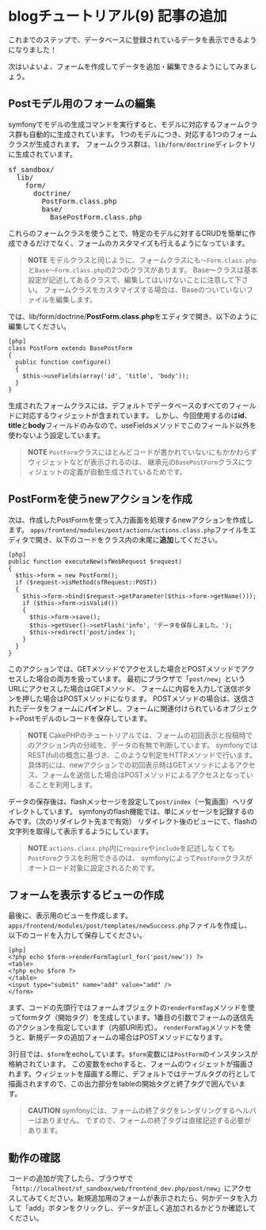 blogチュートリアル(9) 記事の追加
================================

これまでのステップで、データベースに登録されているデータを表示できるようになりました！


次はいよいよ、フォームを作成してデータを追加・編集できるようにしてみましょう。


Postモデル用のフォームの編集
----------------------------

symfonyでモデルの生成コマンドを実行すると、モデルに対応するフォームクラス群も自動的に生成されています。
1つのモデルにつき、対応する1つのフォームクラスが生成されます。
フォームクラス群は、`lib/form/doctrine`ディレクトリに生成されています。

<pre>
sf_sandbox/
  lib/
    form/
      doctrine/
        PostForm.class.php
        base/
          BasePostForm.class.php
</pre>

これらのフォームクラスを使うことで、特定のモデルに対するCRUDを簡単に作成できるだけでなく、フォームのカスタマイズも行えるようになっています。

> **NOTE**
> モデルクラスと同じように、フォームクラスにも`～Form.class.php`と`Base～Form.class.php`の2つのクラスがあります。
> Base～クラスは基本設定が記述してあるクラスで、編集してはいけないことに注意して下さい。
> フォームクラスをカスタマイズする場合は、Baseのついていないファイルを編集します。



では、lib/form/doctrine/**PostForm.class.php**をエディタで開き、以下のように編集してください。

	[php]
	class PostForm extends BasePostForm
	{
	  public function configure()
	  {
	    $this->useFields(array('id', 'title', 'body'));
	  }
	}

生成されたフォームクラスには、デフォルトでデータベースのすべてのフィールドに対応するウィジェットが含まれています。
しかし、今回使用するのは**id**、**title**と**body**フィールドのみなので、useFieldsメソッドでこのフィールド以外を使わないよう設定しています。


> **NOTE**
> `PostForm`クラスにほとんどコードが書かれていないにもかかわらずウィジェットなどが表示されるのは、
> 継承元の`BasePostForm`クラスにウィジェットの定義が自動生成されているためです。



PostFormを使うnewアクションを作成
---------------------------------

次は、作成したPostFormを使って入力画面を処理するnewアクションを作成します。
`apps/frontend/modules/post/actions/actions.class.php`ファイルをエディタで開き、以下のコードをクラス内の末尾に**追加**してください。

	[php]
	public function executeNew(sfWebRequest $request)
	{
	  $this->form = new PostForm();
	  if ($request->isMethod(sfRequest::POST))
	  {
	    $this->form->bind($request->getParameter($this->form->getName()));
	    if ($this->form->isValid())
	    {
	      $this->form->save();
	      $this->getUser()->setFlash('info', 'データを保存しました。');
	      $this->redirect('post/index');
	    }
	  }
	}


このアクションでは、GETメソッドでアクセスした場合とPOSTメソッドでアクセスした場合の両方を扱っています。
最初にブラウザで「`post/new`」というURLにアクセスした場合はGETメソッド、
フォームに内容を入力して送信ボタンを押した場合はPOSTメソッドになります。
POSTメソッドの場合は、送信されたデータをフォームに**バインド**し、フォームに関連付けられているオブジェクト=Postモデルのレコードを保存しています。


> **NOTE**
> CakePHPのチュートリアルでは、フォームの初回表示と投稿時でのアクション内の分岐を、データの有無で判断しています。
> symfonyではREST(ful)の概念に基づき、このような判定をHTTPメソッドで行います。
> 具体的には、newアクションでの初回表示時はGETメソッドによるアクセス、フォームを送信した場合はPOSTメソッドによるアクセスとなっていることを利用します。


データの保存後は、flashメッセージを設定して`post/index`（一覧画面）へリダイレクトしています。
symfonyのflash機能では、単にメッセージを記録するのみです。（次のリダイレクト先まで有効）
リダイレクト後のビューにて、flashの文字列を取得して表示するようにしています。


> **NOTE**
> `actions.class.php`内に`require`や`include`を記述しなくても`PostForm`クラスを利用できるのは、
> symfonyによって`PostForm`クラスがオートロード対象に設定されるためです。



フォームを表示するビューの作成
------------------------------

最後に、表示用のビューを作成します。
`apps/frontend/modules/post/templates/newSuccess.php`ファイルを作成し、以下のコードを入力して保存してください。

	[php]
	<?php echo $form->renderFormTag(url_for('post/new')) ?>
	<table>
	<?php echo $form ?>
	</table>
	<input type="submit" name="add" value="add" />
	</form>

まず、コードの先頭行ではフォームオブジェクトの`renderFormTag`メソッドを使ってformタグ（開始タグ）を生成しています。1番目の引数でフォームの送信先のアクションを指定しています（内部URI形式）。
`renderFormTag`メソッドを使うと、新規データの追加フォームの場合はPOSTメソッドになります。

3行目では、`$form`をechoしています。`$form`変数には`PostForm`のインスタンスが格納されています。
この変数をechoすると、フォームのウィジェットが描画されます。ウィジェットを描画する際に、デフォルトではテーブルタグの行として描画されますので、この出力部分をtableの開始タグと終了タグで囲んでいます。

> **CAUTION**
> symfonyには、フォームの終了タグをレンダリングするヘルパーはありません。
> ですので、フォームの終了タグは直接記述する必要があります。



動作の確認
----------

コードの追加が完了したら、ブラウザで「`http://localhost/sf_sandbox/web/frontend_dev.php/post/new`」にアクセスしてみてください。新規追加用のフォームが表示されたら、何かデータを入力して「add」ボタンをクリックし、データが正しく追加されるかどうか確認してください。
